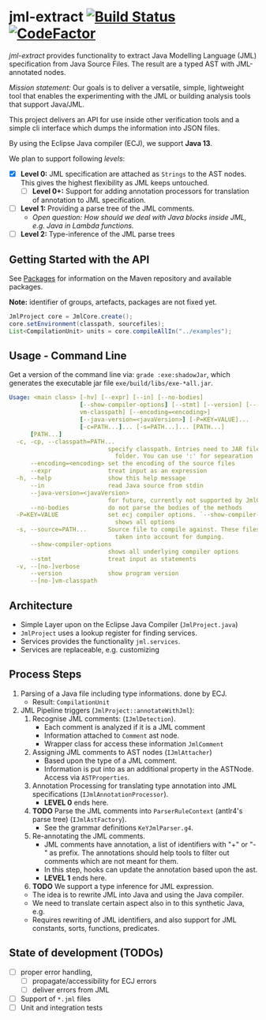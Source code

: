 # jml-extract [![Build Status](https://travis-ci.com/wadoon/jml-extract.svg?branch=master)](https://travis-ci.com/wadoon/jml-extract) [![CodeFactor](https://www.codefactor.io/repository/github/wadoon/jml-extract/badge)](https://www.codefactor.io/repository/github/wadoon/jml-extract)

*jml-extract* provides functionality to extract Java Modelling Language (JML) 
specification from Java Source Files. 
The result are a typed AST with JML-annotated nodes.

*Mission statement:* Our goals is to deliver a versatile, simple, lightweight tool that 
enables the experimenting with the JML or building analysis tools that support Java/JML.


This project delivers an API for use inside other verification tools and 
a simple cli interface which dumps the information into JSON files.

By using the Eclipse Java compiler (ECJ), we support **Java 13**.
 
We plan to support following *levels*:

* [x] **Level 0:** JML specification are attached as `Strings` to the AST nodes. 
      This gives the highest flexibility as JML keeps untouched.
    * [ ] **Level 0+:** Support for adding annotation processors for translation of annotation to JML specification.      
* [ ] **Level 1:** Providing a parse tree of the JML comments. 
    * *Open question: How should we deal with Java blocks inside JML, e.g. Java in Lambda functions.*
* [ ] **Level 2:** Type-inference of the JML parse trees 

## Getting Started with the API

See [Packages](https://github.com/wadoon/jml-extract/packages) for information on the 
Maven repository and available packages.

**Note:** identifier of groups, artefacts, packages are not fixed yet.

```java
JmlProject core = JmlCore.create();
core.setEnvironment(classpath, sourcefiles);
List<CompilationUnit> units = core.compileAllIn("../examples");
```

## Usage - Command Line

Get a version of the command line via: `grade :exe:shadowJar`, which generates the 
executable jar file `exe/build/libs/exe-*all.jar`.

```yaml
Usage: <main class> [-hv] [--expr] [--in] [--no-bodies]
                    [--show-compiler-options] [--stmt] [--version] [--[no-]
                    vm-classpath] [--encoding=<encoding>]
                    [--java-version=<javaVersion>] [-P=KEY=VALUE]...
                    [-c=PATH...]... [-s=PATH...]... [PATH...]
      [PATH...]
  -c, -cp, --classpath=PATH...
                            specify classpath. Entries need to JAR files and
                              folder. You can use ':' for sepearation
      --encoding=<encoding> set the encoding of the source files
      --expr                treat input as an expression
  -h, --help                show this help message
      --in                  read Java source from stdin
      --java-version=<javaVersion>
                            for future, currently not supported by JmlCore
      --no-bodies           do not parse the bodies of the methods
  -P=KEY=VALUE              set ecj compiler options. `--show-compiler-options`
                              shows all options
  -s, --source=PATH...      Source file to compile against. These files are no
                              taken into account for dumping.
      --show-compiler-options
                            shows all underlying compiler options
      --stmt                treat input as statements
  -v, --[no-]verbose
      --version             show program version
      --[no-]vm-classpath
```

## Architecture 

* Simple Layer upon on the Eclipse Java Compiler (`JmlProject.java`)
* `JmlProject` uses a lookup register for finding services.
* Services provides the functionality `jml.services`.
* Services are replaceable, e.g. customizing 

## Process Steps

1. Parsing of a Java file including type informations. done by ECJ.
   * Result: `CompilationUnit`
2. JML Pipeline triggers (`JmlProject::annotateWithJml`):
   1. Recognise JML comments: (`IJmlDetection`).
      * Each comment is analyzed if it is a JML comment
      * Information attached to `Comment` ast node.
      * Wrapper class for access these information `JmlComment`
   2. Assigning JML comments to AST nodes (`IJmlAttacher`)
      * Based upon the type of a JML comment. 
      * Information is put into as an additional property in the ASTNode. Access via `ASTProperties`.
   3. Annotation Processing for translating type annotation into JML specifications 
        (`IJmlAnnotationProcessor`).
      * **LEVEL 0** ends here.
   4. **TODO** Parse the JML comments into `ParserRuleContext` (antlr4's parse tree) (`IJmlAstFactory`).
      * See the grammar definitions `KeYJmlParser.g4`.
   5. Re-annotating the JML comments.
      * JML comments have annotation, a list of identifiers with "+" or "-" as prefix. 
        The annotations should help tools to filter out comments which are not meant for them.
      * In this step, hooks can update the annotation based upon the ast.
      * **LEVEL 1** ends here.
   6.  **TODO** We support a type inference for JML expression. 
      * The idea is to rewrite JML into Java and using the Java compiler.
      * We need to translate certain aspect also in to this synthetic Java, e.g. 
      * Requires rewriting of JML identifiers, and also support for 
        JML constants, sorts, functions, predicates.

## State of development (TODOs)

* [ ] proper error handling, 
  * [ ] propagate/accessibility for ECJ errors
  * [ ] deliver errors from JML 
* [ ] Support of `*.jml` files
* [ ] Unit and integration tests